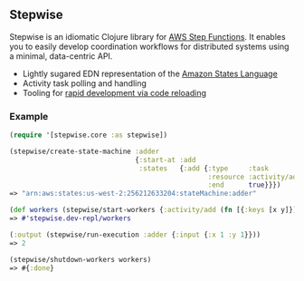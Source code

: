 ## Stepwise

Stepwise is an idiomatic Clojure library for [AWS Step Functions](https://aws.amazon.com/step-functions/). It enables you to easily develop coordination workflows for distributed systems using a minimal, data-centric API.

 * Lightly sugared EDN representation of the [Amazon States Language](https://states-language.net/spec.html)
 * Activity task polling and handling
 * Tooling for [rapid development via code reloading](http://thinkrelevance.com/blog/2013/06/04/clojure-workflow-reloaded)

### Example


```clojure
(require '[stepwise.core :as stepwise])

(stepwise/create-state-machine :adder
                               {:start-at :add
                                :states   {:add {:type     :task
                                                 :resource :activity/add
                                                 :end      true}}})
=> "arn:aws:states:us-west-2:256212633204:stateMachine:adder"

(def workers (stepwise/start-workers {:activity/add (fn [{:keys [x y]}] (+ x y))}))
=> #'stepwise.dev-repl/workers

(:output (stepwise/run-execution :adder {:input {:x 1 :y 1}}))
=> 2

(stepwise/shutdown-workers workers)
=> #{:done}
```
